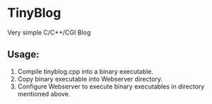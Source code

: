 # TinyBlog
Very simple C/C++/CGI Blog

Usage:
------
1. Compile tinyblog.cpp into a binary executable.
2. Copy binary executable into Webserver directory.
3. Configure Webserver to execute binary executables in directory mentioned above.
